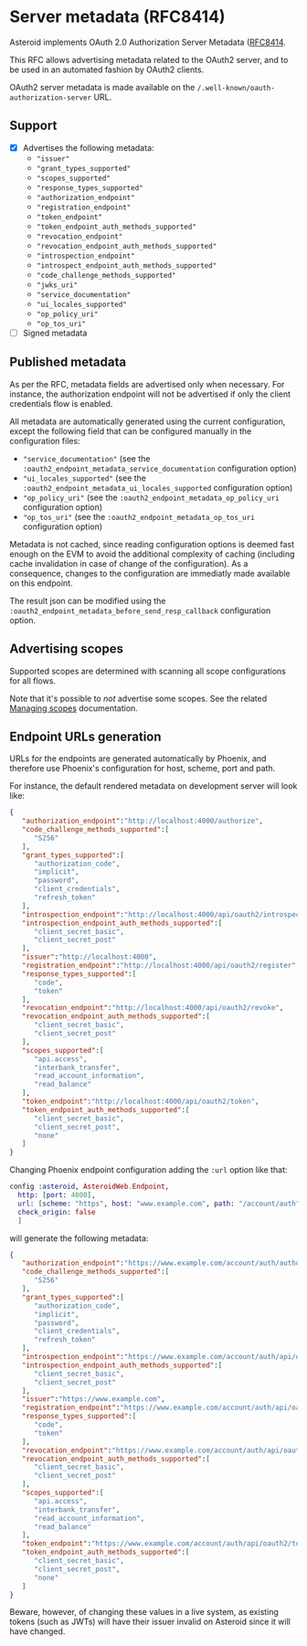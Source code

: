 # Server metadata (RFC8414)

Asteroid implements OAuth 2.0 Authorization Server Metadata
([RFC8414](https://tools.ietf.org/html/rfc8414).

This RFC allows advertising metadata related to the OAuth2 server, and to be used in an
automated fashion by OAuth2 clients.

OAuth2 server metadata is made available on the `/.well-known/oauth-authorization-server`
URL.

## Support

- [x] Advertises the following metadata:
  - `"issuer"`
  - `"grant_types_supported"`
  - `"scopes_supported"`
  - `"response_types_supported"`
  - `"authorization_endpoint"`
  - `"registration_endpoint"`
  - `"token_endpoint"`
  - `"token_endpoint_auth_methods_supported"`
  - `"revocation_endpoint"`
  - `"revocation_endpoint_auth_methods_supported"`
  - `"introspection_endpoint"`
  - `"introspect_endpoint_auth_methods_supported"`
  - `"code_challenge_methods_supported"`
  - `"jwks_uri"`
  - `"service_documentation"`
  - `"ui_locales_supported"`
  - `"op_policy_uri"`
  - `"op_tos_uri"`
- [ ] Signed metadata

## Published metadata

As per the RFC, metadata fields are advertised only when necessary. For instance, the
authorization endpoint will not be advertised if only the client credentials flow is enabled.

All metadata are automatically generated using the current configuration, except the following
field that can be configured manually in the configuration files:
- `"service_documentation"`
(see the `:oauth2_endpoint_metadata_service_documentation` configuration option)
- `"ui_locales_supported"`
(see the `:oauth2_endpoint_metadata_ui_locales_supported` configuration option)
- `"op_policy_uri"`
(see the `:oauth2_endpoint_metadata_op_policy_uri` configuration option)
- `"op_tos_uri"`
(see the `:oauth2_endpoint_metadata_op_tos_uri` configuration option)

Metadata is not cached, since reading configuration options is deemed fast enough on the
EVM to avoid the additional complexity of caching (including cache invalidation in case of
change of the configuration). As a consequence, changes to the configuration are immediatly
made available on this endpoint.

The result json can be modified using the `:oauth2_endpoint_metadata_before_send_resp_callback`
configuration option.

## Advertising scopes

Supported scopes are determined with scanning all scope configurations for all flows.

Note that it's possible to *not* advertise some scopes. See the related
[Managing scopes](managing-scopes.html) documentation.

## Endpoint URLs generation

URLs for the endpoints are generated automatically by Phoenix, and therefore use Phoenix's
configuration for host, scheme, port and path.

For instance, the default rendered metadata on development server will look like:

```json
{
   "authorization_endpoint":"http://localhost:4000/authorize",
   "code_challenge_methods_supported":[
      "S256"
   ],
   "grant_types_supported":[
      "authorization_code",
      "implicit",
      "password",
      "client_credentials",
      "refresh_token"
   ],
   "introspection_endpoint":"http://localhost:4000/api/oauth2/introspect",
   "introspection_endpoint_auth_methods_supported":[
      "client_secret_basic",
      "client_secret_post"
   ],
   "issuer":"http://localhost:4000",
   "registration_endpoint":"http://localhost:4000/api/oauth2/register",
   "response_types_supported":[
      "code",
      "token"
   ],
   "revocation_endpoint":"http://localhost:4000/api/oauth2/revoke",
   "revocation_endpoint_auth_methods_supported":[
      "client_secret_basic",
      "client_secret_post"
   ],
   "scopes_supported":[
      "api.access",
      "interbank_transfer",
      "read_account_information",
      "read_balance"
   ],
   "token_endpoint":"http://localhost:4000/api/oauth2/token",
   "token_endpoint_auth_methods_supported":[
      "client_secret_basic",
      "client_secret_post",
      "none"
   ]
}
```
Changing Phoenix endpoint configuration adding the `:url` option like that:

```elixir
config :asteroid, AsteroidWeb.Endpoint,
  http: [port: 4000],
  url: [scheme: "https", host: "www.example.com", path: "/account/auth", port: 443],
  check_origin: false
  ]
```

will generate the following metadata:

```json
{
   "authorization_endpoint":"https://www.example.com/account/auth/authorize",
   "code_challenge_methods_supported":[
      "S256"
   ],
   "grant_types_supported":[
      "authorization_code",
      "implicit",
      "password",
      "client_credentials",
      "refresh_token"
   ],
   "introspection_endpoint":"https://www.example.com/account/auth/api/oauth2/introspect",
   "introspection_endpoint_auth_methods_supported":[
      "client_secret_basic",
      "client_secret_post"
   ],
   "issuer":"https://www.example.com",
   "registration_endpoint":"https://www.example.com/account/auth/api/oauth2/register",
   "response_types_supported":[
      "code",
      "token"
   ],
   "revocation_endpoint":"https://www.example.com/account/auth/api/oauth2/revoke",
   "revocation_endpoint_auth_methods_supported":[
      "client_secret_basic",
      "client_secret_post"
   ],
   "scopes_supported":[
      "api.access",
      "interbank_transfer",
      "read_account_information",
      "read_balance"
   ],
   "token_endpoint":"https://www.example.com/account/auth/api/oauth2/token",
   "token_endpoint_auth_methods_supported":[
      "client_secret_basic",
      "client_secret_post",
      "none"
   ]
}
```

Beware, however, of changing these values in a live system, as existing tokens (such as JWTs)
will have their issuer invalid on Asteroid since it will have changed.
